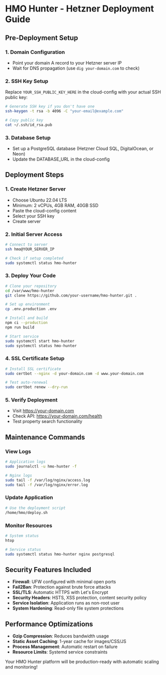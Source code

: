 # HMO Hunter - Hetzner Deployment Guide

## Pre-Deployment Setup

### 1. Domain Configuration
- Point your domain A record to your Hetzner server IP
- Wait for DNS propagation (use `dig your-domain.com` to check)

### 2. SSH Key Setup
Replace `YOUR_SSH_PUBLIC_KEY_HERE` in the cloud-config with your actual SSH public key:
```bash
# Generate SSH key if you don't have one
ssh-keygen -t rsa -b 4096 -C "your-email@example.com"

# Copy public key
cat ~/.ssh/id_rsa.pub
```

### 3. Database Setup
- Set up a PostgreSQL database (Hetzner Cloud SQL, DigitalOcean, or Neon)
- Update the DATABASE_URL in the cloud-config

## Deployment Steps

### 1. Create Hetzner Server
- Choose Ubuntu 22.04 LTS
- Minimum: 2 vCPUs, 4GB RAM, 40GB SSD
- Paste the cloud-config content
- Select your SSH key
- Create server

### 2. Initial Server Access
```bash
# Connect to server
ssh hmo@YOUR_SERVER_IP

# Check if setup completed
sudo systemctl status hmo-hunter
```

### 3. Deploy Your Code
```bash
# Clone your repository
cd /var/www/hmo-hunter
git clone https://github.com/your-username/hmo-hunter.git .

# Set up environment
cp .env.production .env

# Install and build
npm ci --production
npm run build

# Start service
sudo systemctl start hmo-hunter
sudo systemctl status hmo-hunter
```

### 4. SSL Certificate Setup
```bash
# Install SSL certificate
sudo certbot --nginx -d your-domain.com -d www.your-domain.com

# Test auto-renewal
sudo certbot renew --dry-run
```

### 5. Verify Deployment
- Visit https://your-domain.com
- Check API: https://your-domain.com/health
- Test property search functionality

## Maintenance Commands

### View Logs
```bash
# Application logs
sudo journalctl -u hmo-hunter -f

# Nginx logs
sudo tail -f /var/log/nginx/access.log
sudo tail -f /var/log/nginx/error.log
```

### Update Application
```bash
# Use the deployment script
/home/hmo/deploy.sh
```

### Monitor Resources
```bash
# System status
htop

# Service status
sudo systemctl status hmo-hunter nginx postgresql
```

## Security Features Included

- **Firewall**: UFW configured with minimal open ports
- **Fail2Ban**: Protection against brute force attacks  
- **SSL/TLS**: Automatic HTTPS with Let's Encrypt
- **Security Headers**: HSTS, XSS protection, content security policy
- **Service Isolation**: Application runs as non-root user
- **System Hardening**: Read-only file system protections

## Performance Optimizations

- **Gzip Compression**: Reduces bandwidth usage
- **Static Asset Caching**: 1-year cache for images/CSS/JS
- **Process Management**: Automatic restart on failure
- **Resource Limits**: Systemd service constraints

Your HMO Hunter platform will be production-ready with automatic scaling and monitoring!